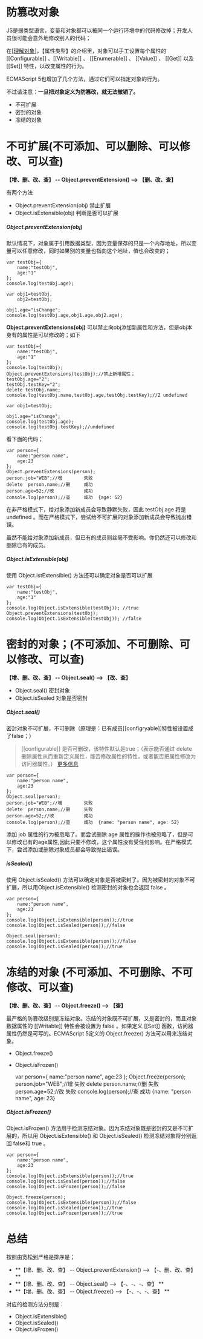 # 防篡改对象

JS是弱类型语言，变量和对象都可以被同一个运行环境中的代码修改掉；开发人员很可能会意外地修改别人的代码；

在[[理解对象](https://github.com/Broszhu/zhuanbang-javascript-notes/blob/master/%E9%9D%A2%E5%90%91%E5%AF%B9%E8%B1%A1%E5%92%8C%E7%BB%A7%E6%89%BF%E6%96%B9%E5%BC%8F/%E7%90%86%E8%A7%A3%E5%AF%B9%E8%B1%A1.md)]，【属性类型】的介绍里，对象可以手工设置每个属性的 [[Configurable]] 、[[Writable]] 、 [[Enumerable]] 、 [[Value]] 、 [[Get]] 以及 [[Set]] 特性，以改变属性的行为。


ECMAScript 5也增加了几个方法，通过它们可以指定对象的行为。

不过请注意：**一旦把对象定义为防篡改，就无法撤销了。**

- 不可扩展
- 密封的对象
- 冻结的对象

# 不可扩展(不可添加、可以删除、可以修改、可以查)

**【增、删、改、查】 -- Object.preventExtension() --> 【删、改、查】**

有两个方法

- Object.preventExtension(obj)		禁止扩展
- Object.isExtensible(obj)			判断是否可以扩展

##### Object.preventExtension(obj)

默认情况下，对象属于引用数据类型，因为变量保存的只是一个内存地址，所以变量可以任意修改，同时如果别的变量也指向这个地址，值也会改变的；
	
	var testObj={
	    name:"testObj",
	    age:"1"
	};
	console.log(testObj.age);
	
	var obj1=testObj,
	    obj2=testObj;
	
	obj1.age="isChange";
	console.log(testObj.age,obj1.age,obj2.age);

**Object.preventExtensions(obj)** 可以禁止向obj添加新属性和方法，但是obj本身有的属性是可以修改的；如下

    var testObj={
        name:"testObj",
        age:"1"
    };
    console.log(testObj);
    Object.preventExtensions(testObj);//禁止新增属性；
    testObj.age="2";
    testObj.testKey="2";
    delete testObj.name;
    console.log(testObj.name,testObj.age,testObj.testKey);//2 undefined

    var obj1=testObj;

    obj1.age="isChange";
    console.log(testObj.age);
    console.log(testObj.testKey);//undefined

看下面的代码；

    var person={
        name:"person name",
        age:23
    };
    Object.preventExtensions(person);
    person.job="WEB";//增        失败
    delete  person.name;//删     成功
    person.age=52;//改           成功
    console.log(person);//查     成功  {age: 52}

在非严格模式下，给对象添加新成员会导致静默失败，因此 testObj.age 将是 undefined 。而在严格模式下，尝试给不可扩展的对象添加新成员会导致抛出错误。

虽然不能给对象添加新成员，但已有的成员则丝毫不受影响。你仍然还可以修改和删除已有的成员。

##### Object.isExtensible(obj)

使用 Object.istExtensible() 方法还可以确定对象是否可以扩展

	var testObj={
	    name:"testObj",
	    age:"1"
	};
	console.log(Object.isExtensible(testObj)); //true
	Object.preventExtensions(testObj);
	console.log(Object.isExtensible(testObj)); //false

# 密封的对象；(不可添加、不可删除、可以修改、可以查)

**【增、删、改、查】 -- Object.seal() --> 【改、查】**

- Object.seal()		密封对象
- Object.isSealed			对象是否密封

##### Object.seal()	

密封对象不可扩展，不可删除（原理是：已有成员[[configryable]]特性被设置成了false；）

> [[configurable]] 是否可删改，该特性默认是true；（表示能否通过 delete 删除属性从而重新定义属性，能否修改属性的特性，或者能否把属性修改为访问器属性。） [更多信息](../面向对象和继承方式/理解对象.md)

    var person={
        name:"person name",
        age:23
    };
    Object.seal(person);
    person.job="WEB";//增        失败
    delete  person.name;//删     失败
    person.age=52;//改           成功
    console.log(person);//查     成功  {name: "person name", age: 52}

添加 job 属性的行为被忽略了。而尝试删除 age 属性的操作也被忽略了，但是可以修改已有的age属性,因此只要不修改，这个属性没有受任何影响。在严格模式下，尝试添加或删除对象成员都会导致抛出错误。

##### isSealed()

使用 Object.isSealed() 方法可以确定对象是否被密封了。因为被密封的对象不可扩展，所以用Object.isExtensible() 检测密封的对象也会返回 false 。

    var person={
        name:"person name",
        age:23
    };
    console.log(Object.isExtensible(person));//true
    console.log(Object.isSealed(person));//false

    Object.seal(person);
    console.log(Object.isExtensible(person));//false
    console.log(Object.isSealed(person));//true

# 冻结的对象	(不可添加、不可删除、不可修改、可以查)


**【增、删、改、查】 -- Object.freeze() --> 【查】**

最严格的防篡改级别是冻结对象。冻结的对象既不可扩展，又是密封的，而且对象数据属性的 [[Writable]] 特性会被设置为 false 。如果定义 [[Set]] 函数，访问器属性仍然是可写的。ECMAScript 5定义的 Object.freeze() 方法可以用来冻结对象。

- Object.freeze()
- Object.isFrozen()

    var person={
        name:"person name",
        age:23
    };
    Object.freeze(person);
    person.job="WEB";//增        失败
    delete  person.name;//删     失败
    person.age=52;//改           失败
    console.log(person);//查     成功  {name: "person name", age: 23}


##### Object.isFrozen()

 Object.isFrozen() 方法用于检测冻结对象。因为冻结对象既是密封的又是不可扩展的，所以用 Object.isExtensible() 和 Object.isSealed() 检测冻结对象将分别返回 false和 true 。

    var person={
        name:"person name",
        age:23
    };
    console.log(Object.isExtensible(person));//true
    console.log(Object.isSealed(person));//false
    console.log(Object.isFrozen(person));//false

    Object.freeze(person);
    console.log(Object.isExtensible(person));//false
    console.log(Object.isSealed(person));//true
    console.log(Object.isFrozen(person));//true

# 总结

按照由宽松到严格是排序是；

- **【增、删、改、查】 -- Object.preventExtension() 	--> 	【-、删、改、查】	**
- **【增、删、改、查】 -- Object.seal()				-->	【-、-、-、查】	**
- **【增、删、改、查】 -- Object.freeze() 				-->	【-、-、-、查】	**

对应的检测方法分别是：

- Object.isExtensible()
- Object.isSealed()
- Object.isFrozen()